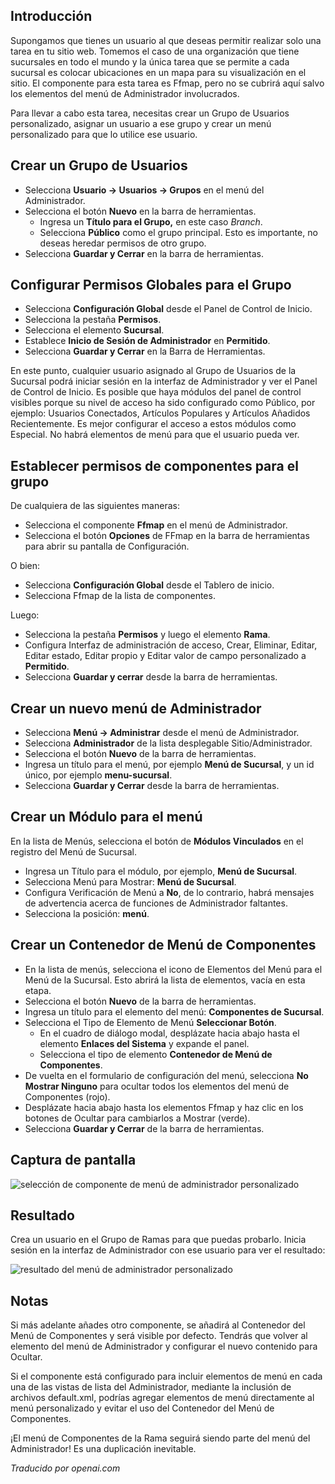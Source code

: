 <!-- Filename: J4.x:Adding_a_Custom_Administrator_Menu / Display title: Menú Personalizado de Administrador  -->

## Introducción

Supongamos que tienes un usuario al que deseas permitir realizar solo una tarea en tu sitio web. Tomemos el caso de una organización que tiene sucursales en todo el mundo y la única tarea que se permite a cada sucursal es colocar ubicaciones en un mapa para su visualización en el sitio. El componente para esta tarea es Ffmap, pero no se cubrirá aquí salvo los elementos del menú de Administrador involucrados.

Para llevar a cabo esta tarea, necesitas crear un Grupo de Usuarios personalizado, asignar un usuario a ese grupo y crear un menú personalizado para que lo utilice ese usuario.

## Crear un Grupo de Usuarios

- Selecciona **Usuario → Usuarios → Grupos** en el menú del Administrador.
- Selecciona el botón **Nuevo** en la barra de herramientas.
  - Ingresa un **Título para el Grupo,** en este caso *Branch*.
  - Selecciona **Público** como el grupo principal. Esto es importante, no deseas heredar permisos de otro grupo.
- Selecciona **Guardar y Cerrar** en la barra de herramientas.

## Configurar Permisos Globales para el Grupo

- Selecciona **Configuración Global** desde el Panel de Control de Inicio.
- Selecciona la pestaña **Permisos**.
- Selecciona el elemento **Sucursal**.
- Establece **Inicio de Sesión de Administrador** en **Permitido**.
- Selecciona **Guardar y Cerrar** en la Barra de Herramientas.

En este punto, cualquier usuario asignado al Grupo de Usuarios de la Sucursal podrá iniciar sesión en la interfaz de Administrador y ver el Panel de Control de Inicio. Es posible que haya módulos del panel de control visibles porque su nivel de acceso ha sido configurado como Público, por ejemplo: Usuarios Conectados, Artículos Populares y Artículos Añadidos Recientemente. Es mejor configurar el acceso a estos módulos como Especial. No habrá elementos de menú para que el usuario pueda ver.

## Establecer permisos de componentes para el grupo

De cualquiera de las siguientes maneras:

- Selecciona el componente **Ffmap** en el menú de Administrador.
- Selecciona el botón **Opciones** de FFmap en la barra de herramientas para abrir su pantalla de Configuración.

O bien:

- Selecciona **Configuración Global** desde el Tablero de inicio.
- Selecciona Ffmap de la lista de componentes.

Luego:

- Selecciona la pestaña **Permisos** y luego el elemento **Rama**.
- Configura Interfaz de administración de acceso, Crear, Eliminar, Editar, Editar estado, Editar propio y Editar valor de campo personalizado a **Permitido**.
- Selecciona **Guardar y cerrar** desde la barra de herramientas.

## Crear un nuevo menú de Administrador

- Selecciona **Menú → Administrar** desde el menú de Administrador.
- Selecciona **Administrador** de la lista desplegable Sitio/Administrador.
- Selecciona el botón **Nuevo** de la barra de herramientas.
- Ingresa un título para el menú, por ejemplo **Menú de Sucursal**, y un id único, por ejemplo **menu-sucursal**.
- Selecciona **Guardar y Cerrar** desde la barra de herramientas.

## Crear un Módulo para el menú

En la lista de Menús, selecciona el botón de **Módulos Vinculados** en el registro del Menú de Sucursal.

- Ingresa un Título para el módulo, por ejemplo, **Menú de Sucursal**.
- Selecciona Menú para Mostrar: **Menú de Sucursal**.
- Configura Verificación de Menú a **No**, de lo contrario, habrá mensajes de advertencia acerca de funciones de Administrador faltantes.
- Selecciona la posición: **menú**.

## Crear un Contenedor de Menú de Componentes

- En la lista de menús, selecciona el icono de Elementos del Menú para el Menú de la Sucursal. Esto abrirá la lista de elementos, vacía en esta etapa.
- Selecciona el botón **Nuevo** de la barra de herramientas.
- Ingresa un título para el elemento del menú: **Componentes de Sucursal**.
- Selecciona el Tipo de Elemento de Menú **Seleccionar Botón**.
  - En el cuadro de diálogo modal, desplázate hacia abajo hasta el elemento **Enlaces del Sistema** y expande el panel.
  - Selecciona el tipo de elemento **Contenedor de Menú de Componentes**.
- De vuelta en el formulario de configuración del menú, selecciona **No Mostrar Ninguno** para ocultar todos los elementos del menú de Componentes (rojo).
- Desplázate hacia abajo hasta los elementos Ffmap y haz clic en los botones de Ocultar para cambiarlos a Mostrar (verde).
- Selecciona **Guardar y Cerrar** de la barra de herramientas.

## Captura de pantalla

![selección de componente de menú de administrador personalizado](../../../en/images/menus/menus-custom-administrator-menu.png)

## Resultado

Crea un usuario en el Grupo de Ramas para que puedas probarlo. Inicia sesión en la interfaz de Administrador con ese usuario para ver el resultado:

![resultado del menú de administrador personalizado](../../../en/images/menus/menus-custom-administrator-menu-result.png)

## Notas

Si más adelante añades otro componente, se añadirá al Contenedor del Menú de Componentes y será visible por defecto. Tendrás que volver al elemento del menú de Administrador y configurar el nuevo contenido para Ocultar.

Si el componente está configurado para incluir elementos de menú en cada una de las vistas de lista del Administrador, mediante la inclusión de archivos default.xml, podrías agregar elementos de menú directamente al menú personalizado y evitar el uso del Contenedor del Menú de Componentes.

¡El menú de Componentes de la Rama seguirá siendo parte del menú del Administrador! Es una duplicación inevitable.

*Traducido por openai.com*

